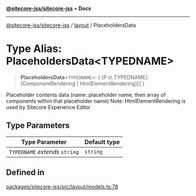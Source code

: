 [**@sitecore-jss/sitecore-jss**](../../README.md) • **Docs**

***

[@sitecore-jss/sitecore-jss](../../README.md) / [layout](../README.md) / PlaceholdersData

# Type Alias: PlaceholdersData\<TYPEDNAME\>

> **PlaceholdersData**\<`TYPEDNAME`\>: \{ \[P in TYPEDNAME\]: (ComponentRendering \| HtmlElementRendering)\[\] \}

Placeholder contents data (name: placeholder name, then array of components within that placeholder name)
Note: HtmlElementRendering is used by Sitecore Experience Editor

## Type Parameters

| Type Parameter | Default type |
| ------ | ------ |
| `TYPEDNAME` *extends* `string` | `string` |

## Defined in

[packages/sitecore-jss/src/layout/models.ts:78](https://github.com/Sitecore/jss/blob/32e43cec490a623a675f03f30cb52f47552c878c/packages/sitecore-jss/src/layout/models.ts#L78)
